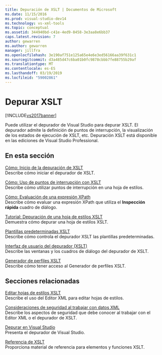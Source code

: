 ```yaml
---
title: Depuración de XSLT | Documentos de Microsoft
ms.date: 11/15/2016
ms.prod: visual-studio-dev14
ms.technology: vs-xml-tools
ms.topic: conceptual
ms.assetid: 344940bd-c41e-4ed9-8458-3e3aa8e6bb37
caps.latest.revision: 7
author: gewarren
ms.author: gewarren
manager: jillfra
ms.openlocfilehash: 3e190af751e125a65e4e6e3ed56166aa39f631c1
ms.sourcegitcommit: d3a485d47c6ba01b0fc9878cbbb7fe88755b29af
ms.translationtype: MT
ms.contentlocale: es-ES
ms.lasthandoff: 03/19/2019
ms.locfileid: "59002861"
---
```

# <a name="debug-xslt"></a>Depurar XSLT
[!INCLUDE[vs2017banner](../includes/vs2017banner.md)]

Puede utilizar el depurador de Visual Studio para depurar XSLT. El depurador admite la definición de puntos de interrupción, la visualización de los estados de ejecución de XSLT, etc. Depuración XSLT está disponible en las ediciones de Visual Studio Professional.  
  
## <a name="in-this-section"></a>En esta sección
  
 [Cómo: Inicio de la depuración de XSLT](../xml-tools/how-to-start-debugging-xslt.md)  
 Describe cómo iniciar el depurador de XSLT.  
  
 [Cómo: Uso de puntos de interrupción con XSLT](../xml-tools/how-to-use-breakpoints-with-xslt.md)  
 Describe cómo utilizar puntos de interrupción en una hoja de estilos.  
  
 [Cómo: Evaluación de una expresión XPath](../xml-tools/how-to-evaluate-an-xpath-expression.md)  
 Describe cómo evaluar una expresión XPath que utiliza el **Inspección rápida** cuadro de diálogo.  
  
 [Tutorial: Depuración de una hoja de estilos XSLT](../xml-tools/walkthrough-debug-an-xslt-style-sheet.md)  
 Demuestra cómo depurar una hoja de estilos XSLT.  
  
 [Plantillas predeterminadas XSLT](../xml-tools/xslt-default-templates.md)  
 Describe cómo controla el depurador XSLT las plantillas predeterminadas.  
  
 [Interfaz de usuario del depurador (XSLT)](../xml-tools/debugger-user-interface-xslt.md)  
 Describe las ventanas y los cuadros de diálogo del depurador de XSLT.  
  
 [Generador de perfiles XSLT](../xml-tools/xslt-profiler.md)  
 Describe cómo tener acceso al Generador de perfiles XSLT.  
  
## <a name="related-sections"></a>Secciones relacionadas  
 [Editar hojas de estilos XSLT](../xml-tools/editing-xslt-style-sheets.md)  
 Describe el uso del Editor XML para editar hojas de estilos.  
  
 [Consideraciones de seguridad al trabajar con datos XML](../xml-tools/security-considerations-when-working-with-xml-data.md)  
 Describe los aspectos de seguridad que debe conocer al trabajar con el Editor XML o el depurador de XSLT.  
  
 [Depurar en Visual Studio](../debugger/debugging-in-visual-studio.md)  
 Presenta el depurador de Visual Studio.  
  
 [Referencia de XSLT](http://msdn.microsoft.com/678bcd68-cbbb-4be5-9dd2-40f94488a1cf)  
 Proporciona material de referencia para elementos y funciones XSLT.
